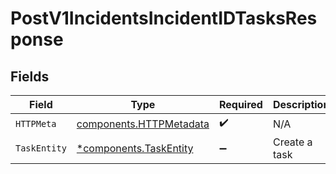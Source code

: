 # PostV1IncidentsIncidentIDTasksResponse


## Fields

| Field                                                              | Type                                                               | Required                                                           | Description                                                        |
| ------------------------------------------------------------------ | ------------------------------------------------------------------ | ------------------------------------------------------------------ | ------------------------------------------------------------------ |
| `HTTPMeta`                                                         | [components.HTTPMetadata](../../models/components/httpmetadata.md) | :heavy_check_mark:                                                 | N/A                                                                |
| `TaskEntity`                                                       | [*components.TaskEntity](../../models/components/taskentity.md)    | :heavy_minus_sign:                                                 | Create a task                                                      |